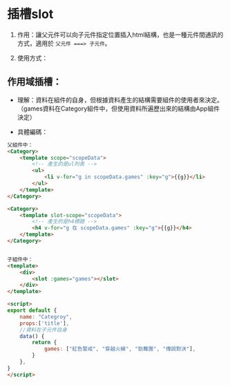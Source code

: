 # 插槽slot

1. 作用：讓父元件可以向子元件指定位置插入html結構，也是一種元件間通訊的方式，適用於 `父元件 ===> 子元件`。

2. 使用方式：

## 作用域插槽：

* 理解：資料在組件的自身，但根據資料產生的結構需要組件的使用者來決定。 （games資料在Category組件中，但使用資料所遍歷出來的結構由App組件決定）

* 具體編碼：

```html
父組件中：
<Category>
    <template scope="scopeData">
        <!-- 產生的是ul列表 -->
        <ul>
            <li v-for="g in scopeData.games" :key="g">{{g}}</li>
        </ul>
    </template>
</Category>

<Category>
    <template slot-scope="scopeData">
        <!-- 產生的是h4標題 -->
        <h4 v-for="g 在 scopeData.games" :key="g">{{g}}</h4>
    </template>
</Category>


子組件中：
<template>
    <div>
        <slot :games="games"></slot>
    </div>
</template>

<script>
export default {
    name: "Categroy",
    props:['title'],
    //資料在子元件自身
    data() {
        return {
            games: ["紅色警戒", "穿越火線", "勁舞團", "傳說對決"],
        }
    },
}
</script>
```
